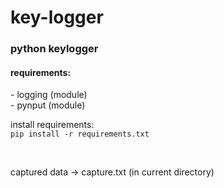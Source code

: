# key-logger
<h3>python keylogger</h3>
<h4>requirements:</h4>
- logging (module) <br>
- pynput  (module)
<br>

install requirements: <br>
`pip install -r requirements.txt`

<br>

captured data -> capture.txt (in current directory)
